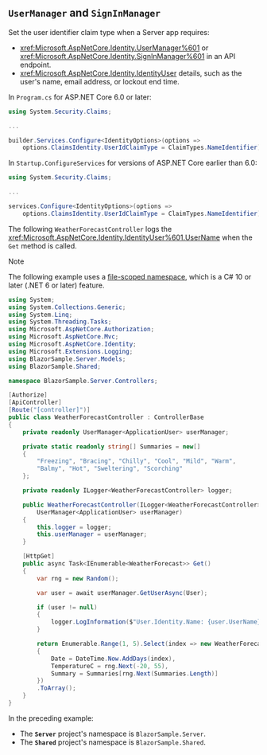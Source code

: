 ## `UserManager` and `SignInManager`

Set the user identifier claim type when a Server app requires:

* <xref:Microsoft.AspNetCore.Identity.UserManager%601> or <xref:Microsoft.AspNetCore.Identity.SignInManager%601> in an API endpoint.
* <xref:Microsoft.AspNetCore.Identity.IdentityUser> details, such as the user's name, email address, or lockout end time.

In `Program.cs` for ASP.NET Core 6.0 or later:

```csharp
using System.Security.Claims;

...

builder.Services.Configure<IdentityOptions>(options => 
    options.ClaimsIdentity.UserIdClaimType = ClaimTypes.NameIdentifier);
```

In `Startup.ConfigureServices` for versions of ASP.NET Core earlier than 6.0:

```csharp
using System.Security.Claims;

...

services.Configure<IdentityOptions>(options => 
    options.ClaimsIdentity.UserIdClaimType = ClaimTypes.NameIdentifier);
```

The following `WeatherForecastController` logs the <xref:Microsoft.AspNetCore.Identity.IdentityUser%601.UserName> when the `Get` method is called.

> [!NOTE]
> The following example uses a [file-scoped namespace](/dotnet/csharp/language-reference/keywords/namespace), which is a C# 10 or later (.NET 6 or later) feature.

```csharp
using System;
using System.Collections.Generic;
using System.Linq;
using System.Threading.Tasks;
using Microsoft.AspNetCore.Authorization;
using Microsoft.AspNetCore.Mvc;
using Microsoft.AspNetCore.Identity;
using Microsoft.Extensions.Logging;
using BlazorSample.Server.Models;
using BlazorSample.Shared;

namespace BlazorSample.Server.Controllers;

[Authorize]
[ApiController]
[Route("[controller]")]
public class WeatherForecastController : ControllerBase
{
    private readonly UserManager<ApplicationUser> userManager;

    private static readonly string[] Summaries = new[]
    {
        "Freezing", "Bracing", "Chilly", "Cool", "Mild", "Warm", 
        "Balmy", "Hot", "Sweltering", "Scorching"
    };

    private readonly ILogger<WeatherForecastController> logger;

    public WeatherForecastController(ILogger<WeatherForecastController> logger, 
        UserManager<ApplicationUser> userManager)
    {
        this.logger = logger;
        this.userManager = userManager;
    }

    [HttpGet]
    public async Task<IEnumerable<WeatherForecast>> Get()
    {
        var rng = new Random();

        var user = await userManager.GetUserAsync(User);

        if (user != null)
        {
            logger.LogInformation($"User.Identity.Name: {user.UserName}");
        }

        return Enumerable.Range(1, 5).Select(index => new WeatherForecast
        {
            Date = DateTime.Now.AddDays(index),
            TemperatureC = rng.Next(-20, 55),
            Summary = Summaries[rng.Next(Summaries.Length)]
        })
        .ToArray();
    }
}
```

In the preceding example:

* The **`Server`** project's namespace is `BlazorSample.Server`.
* The **`Shared`** project's namespace is `BlazorSample.Shared`.
